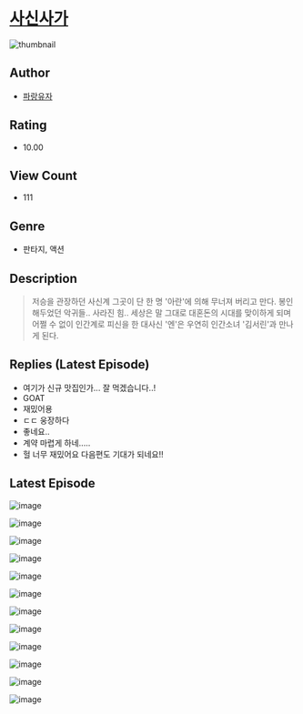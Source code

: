 # [사신사가](https://comic.naver.com/challenge/list?titleId=811082)
![thumbnail](https://image-comic.pstatic.net/user_contents_data/challenge_comic/2023/05/25/367172/upload_3904683777535326050_480x623.jpeg)

## Author
- [파랑유자](https://comic.naver.com/artistTitle?id=367172)

## Rating
- 10.00

## View Count
- 111

## Genre
- 판타지, 액션

## Description
> 저승을 관장하던 사신계 그곳이 단 한 명 '아란'에 의해 무너져 버리고 만다. 봉인해두었던 악귀들.. 사라진 힘.. 세상은 말 그대로 대혼돈의 시대를 맞이하게 되며 어쩔 수 없이 인간계로 피신을 한 대사신 '엔'은 우연히 인간소녀 '김서린'과 만나게 된다.

## Replies (Latest Episode)
- 여기가 신규 맛집인가... 잘 먹겠습니다..!
- GOAT
- 재밌어용
- ㄷㄷ 웅장하다
- 좋네요..
- 계약 마렵게 하네.....
- 헐 너무 재밌어요 다음편도 기대가 되네요!!

## Latest Episode
![image](https://image-comic.pstatic.net/user_contents_data/challenge_comic/2023/05/25/367172/upload_3472616368344818531.jpeg)

![image](https://image-comic.pstatic.net/user_contents_data/challenge_comic/2023/05/25/367172/upload_7219378380959409207.jpeg)

![image](https://image-comic.pstatic.net/user_contents_data/challenge_comic/2023/05/25/367172/upload_3833465106624426340.jpeg)

![image](https://image-comic.pstatic.net/user_contents_data/challenge_comic/2023/05/25/367172/upload_3761689185165193569.jpeg)

![image](https://image-comic.pstatic.net/user_contents_data/challenge_comic/2023/05/25/367172/upload_3979321934003660080.jpeg)

![image](https://image-comic.pstatic.net/user_contents_data/challenge_comic/2023/05/25/367172/upload_7018356869814366260.jpeg)

![image](https://image-comic.pstatic.net/user_contents_data/challenge_comic/2023/05/25/367172/upload_7075491891187562341.jpeg)

![image](https://image-comic.pstatic.net/user_contents_data/challenge_comic/2023/05/25/367172/upload_3919597755184722482.jpeg)

![image](https://image-comic.pstatic.net/user_contents_data/challenge_comic/2023/05/25/367172/upload_7089847110819341669.jpeg)

![image](https://image-comic.pstatic.net/user_contents_data/challenge_comic/2023/05/25/367172/upload_7148730360830964784.jpeg)

![image](https://image-comic.pstatic.net/user_contents_data/challenge_comic/2023/05/25/367172/upload_3559081082334820450.jpeg)

![image](https://image-comic.pstatic.net/user_contents_data/challenge_comic/2023/05/25/367172/upload_3977300134755382585.jpeg)
